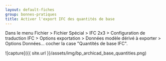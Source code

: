 ```yaml
---
layout: default-fiches
group: bonnes-pratiques
title: Activer l'export IFC des quantités de base
---
```


Dans le menu Fichier > Fichier Spécial > IFC 2x3 > Configuration de traduction IFC > Options exportation > Données modèle dérivé à exporter > Options Données... cocher la case "Quantités de base IFC".

![capture]({{ site.url }}/assets/img/bp_archicad_base_quantities.png)
